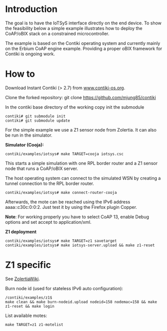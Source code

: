 # Introduction #

The goal is to have the IoTSyS interface directly on the end device. To show the feasibility below a simple example illustrates how to deploy the CoAP/oBIX stack on a constrained microcontroller.

The example is based on the Contiki operating system and currently mainly on the Erbium CoAP engine example. Providing a proper oBIX framework for Contiki is ongoing work.

# How to #

Download Instant Contiki (> 2.7) from www.contiki-os.org.

Clone the forked repository:
git clone https://github.com/mjung85/contiki

In the contiki base directory of the working copy init the submodule
```
contiki# git submodule init
contiki# git submodule update
```

For the simple example we use a Z1 sensor node from Zolertia. It can also be run in the simulator.

**Simulator (Cooja):**
```
contiki/examples/iotsys# make TARGET=cooja iotsys.csc
```
This starts a simple simulation with one RPL border router and a Z1 sensor node that runs a CoAP/oBIX server.

The host operating system can connect to the simulated WSN by creating a tunnel connection to the RPL border router.

```
contiki/examples/iotsys# make connect-router-cooja
```
Afterwards, the mote can be reached using the IPv6 address aaaa::c30c:0:0:2. Just test it by using the Firefox plugin Copper.

**Note**: For working properly you have to select CoAP 13, enable Debug options and set accept to application/xml.

**Z1 deployment**
```
contiki/examples/iotsys# make TARGET=z1 savetarget
contiki/examples/iotsys# make iotsys-server.upload && make z1-reset
```

# Z1 specific #

See [ZolertiaWiki](http://zolertia.sourceforge.net/wiki/index.php/Mainpage:Contiki_apps#Change_the_default_MAC_address_and_Node_ID.2C_and_burn_it_to_flash).

Burn node id (used for stateless IPv6 auto configuration):

```
/contiki/examples/z1$
make clean && make burn-nodeid.upload nodeid=158 nodemac=158 && make z1-reset && make login
```

List available motes:
```
make TARGET=z1 z1-motelist
```
